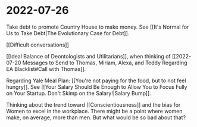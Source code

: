 # 2022-07-26
Take debt to promote Country House to make money. See [[It's Normal for Us to Take Debt|The Evolutionary Case for Debt]].

[[Difficult conversations]]

[[Ideal Balance of Deontologists and Utilitarians]], when thinking of [[2022-07-20 Messages to Send to Thomas, Miriam, Alexa, and Teddy Regarding EA Blacklist#Call with Thomas]].

Regarding Yale Meal Plan: [[You're not paying for the food, but to not feel hungry]]. See [[Your Salary Should Be Enough to Allow You to Focus Fully on Your Startup. Don't Skimp on the Salary!|Salary Bump]].

Thinking about the trend toward [[Conscientiousness]] and the bias for Women to excel in the workplace. There might be a point where women make, on average, more than men. But what would be so bad about that?